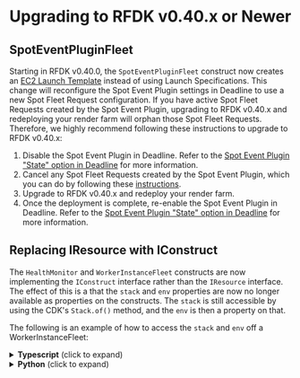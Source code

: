 # Upgrading to RFDK v0.40.x or Newer

## SpotEventPluginFleet

Starting in RFDK v0.40.0, the `SpotEventPluginFleet` construct now creates an [EC2 Launch Template](https://docs.aws.amazon.com/autoscaling/ec2/userguide/LaunchTemplates.html)
instead of using Launch Specifications. This change will reconfigure the Spot Event Plugin settings in Deadline to use a new Spot Fleet Request configuration. If you have active
Spot Fleet Requests created by the Spot Event Plugin, upgrading to RFDK v0.40.x and redeploying your render farm will orphan those Spot Fleet Requests. Therefore, we highly
recommend following these instructions to upgrade to RFDK v0.40.x:

1. Disable the Spot Event Plugin in Deadline. Refer to the [Spot Event Plugin "State" option in Deadline](https://docs.thinkboxsoftware.com/products/deadline/10.2/1_User%20Manual/manual/event-spot-configuration-options.html)
for more information.
2. Cancel any Spot Fleet Requests created by the Spot Event Plugin, which you can do by following these [instructions](https://docs.aws.amazon.com/AWSEC2/latest/UserGuide/work-with-spot-fleets.html#cancel-spot-fleet).
3. Upgrade to RFDK v0.40.x and redeploy your render farm.
4. Once the deployment is complete, re-enable the Spot Event Plugin in Deadline. Refer to the [Spot Event Plugin "State" option in Deadline](https://docs.thinkboxsoftware.com/products/deadline/10.2/1_User%20Manual/manual/event-spot-configuration-options.html)
for more information.

## Replacing IResource with IConstruct

The `HealthMonitor` and `WorkerInstanceFleet` constructs are now implementing the `IConstruct` interface rather than the `IResource` interface. The effect of this is a that the `stack` and `env` properties are now no longer available as properties on the constructs. The `stack` is still accessible by using the CDK's `Stack.of()` method, and the `env` is then a property on that.

The following is an example of how to access the `stack` and `env` off a WorkerInstanceFleet:

<details><summary><b>Typescript</b> (click to expand)</summary>

```ts
const workerFleet = new WorkerInstanceFleet(this, 'WorkerFleet', {
  // ...
});
const workerStack = Stack.of(workerFleet);
const env: ResourceEnvironment = {
  account: workerStack.account,
  region: workerStack.region,
};
```

</details>

<details><summary><b>Python</b> (click to expand)</summary>

```python
worker_fleet = WorkerInstanceFleet(self, 'WorkerFleet', {
    // ...
})
worker_stack = Stack.of(worker_fleet)
env = ResourceEnvironment(
    account=worker_stack.account,
    region=worker_stack.region,
)

```

</details>